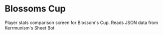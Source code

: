 # Blossoms Cup

Player stats comparison screen for Blossom's Cup.
Reads JSON data from Kerrmunism's Sheet Bot
